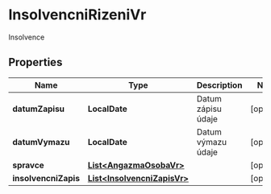 

# InsolvencniRizeniVr

Insolvence

## Properties

| Name | Type | Description | Notes |
|------------ | ------------- | ------------- | -------------|
|**datumZapisu** | **LocalDate** | Datum zápisu údaje |  [optional] |
|**datumVymazu** | **LocalDate** | Datum výmazu údaje |  [optional] |
|**spravce** | [**List&lt;AngazmaOsobaVr&gt;**](AngazmaOsobaVr.md) |  |  [optional] |
|**insolvencniZapis** | [**List&lt;InsolvencniZapisVr&gt;**](InsolvencniZapisVr.md) |  |  [optional] |



